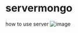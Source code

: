 # servermongo
how to use server
![image](https://user-images.githubusercontent.com/68494122/92872739-f46c6a80-f423-11ea-9155-315d98dde8bd.png)
